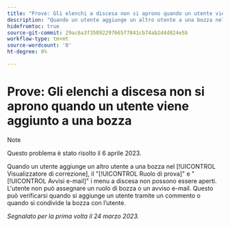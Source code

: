 ```yaml
---
title: "Prove: Gli elenchi a discesa non si aprono quando un utente viene aggiunto a una bozza"
description: "Quando un utente aggiunge un altro utente a una bozza nel Visualizzatore di bozze, i menu a discesa Ruolo di bozza e Avvisi e-mail non possono essere aperti. L'utente non può assegnare un ruolo di bozza o un avviso e-mail. Questo può verificarsi quando si aggiunge un utente tramite un commento o quando si condivide la bozza con l’utente."
hidefromtoc: true
source-git-commit: 29ac6a3f35892297665f7841cb74ab2d4d824e5b
workflow-type: tm+mt
source-wordcount: '0'
ht-degree: 0%

---
```



# Prove: Gli elenchi a discesa non si aprono quando un utente viene aggiunto a una bozza

>[!NOTE]
>
>Questo problema è stato risolto il 6 aprile 2023.

<!--This article is on WF and WFP TOCs-->

Quando un utente aggiunge un altro utente a una bozza nel [!UICONTROL Visualizzatore di correzione], il &quot;[!UICONTROL Ruolo di prova]&quot; e &quot;[!UICONTROL Avvisi e-mail]&quot; i menu a discesa non possono essere aperti. L&#39;utente non può assegnare un ruolo di bozza o un avviso e-mail. Questo può verificarsi quando si aggiunge un utente tramite un commento o quando si condivide la bozza con l’utente.

_Segnalato per la prima volta il 24 marzo 2023._

